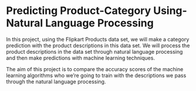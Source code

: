 # Predicting Product-Category Using-Natural Language Processing
In this project, using the Flipkart Products data set, we will make a category prediction with the product descriptions in this data set. We will process the product descriptions in the data set through natural language processing and then make predictions with machine learning techniques.

The aim of this project is to compare the accuracy scores of the machine learning algorithms who we’re going to train with the descriptions we pass through the natural language processing.

